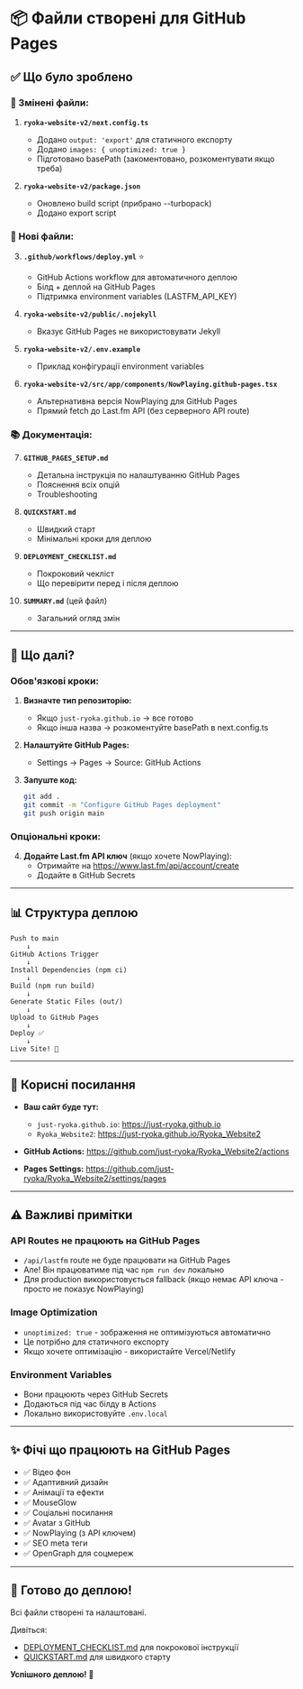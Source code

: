 # 📦 Файли створені для GitHub Pages

## ✅ Що було зроблено

### 🔧 Змінені файли:

1. **`ryoka-website-v2/next.config.ts`**
   - Додано `output: 'export'` для статичного експорту
   - Додано `images: { unoptimized: true }`
   - Підготовано basePath (закоментовано, розкоментувати якщо треба)

2. **`ryoka-website-v2/package.json`**
   - Оновлено build script (прибрано --turbopack)
   - Додано export script

### 📁 Нові файли:

3. **`.github/workflows/deploy.yml`** ⭐
   - GitHub Actions workflow для автоматичного деплою
   - Білд + деплой на GitHub Pages
   - Підтримка environment variables (LASTFM_API_KEY)

4. **`ryoka-website-v2/public/.nojekyll`**
   - Вказує GitHub Pages не використовувати Jekyll

5. **`ryoka-website-v2/.env.example`**
   - Приклад конфігурації environment variables

6. **`ryoka-website-v2/src/app/components/NowPlaying.github-pages.tsx`**
   - Альтернативна версія NowPlaying для GitHub Pages
   - Прямий fetch до Last.fm API (без серверного API route)

### 📚 Документація:

7. **`GITHUB_PAGES_SETUP.md`**
   - Детальна інструкція по налаштуванню GitHub Pages
   - Пояснення всіх опцій
   - Troubleshooting

8. **`QUICKSTART.md`**
   - Швидкий старт
   - Мінімальні кроки для деплою

9. **`DEPLOYMENT_CHECKLIST.md`**
   - Покроковий чекліст
   - Що перевірити перед і після деплою

10. **`SUMMARY.md`** (цей файл)
    - Загальний огляд змін

---

## 🎯 Що далі?

### Обов'язкові кроки:

1. **Визначте тип репозиторію:**
   - Якщо `just-ryoka.github.io` → все готово
   - Якщо інша назва → розкоментуйте basePath в next.config.ts

2. **Налаштуйте GitHub Pages:**
   - Settings → Pages → Source: GitHub Actions

3. **Запуште код:**
   ```bash
   git add .
   git commit -m "Configure GitHub Pages deployment"
   git push origin main
   ```

### Опціональні кроки:

4. **Додайте Last.fm API ключ** (якщо хочете NowPlaying):
   - Отримайте на https://www.last.fm/api/account/create
   - Додайте в GitHub Secrets

---

## 📊 Структура деплою

```
Push to main
    ↓
GitHub Actions Trigger
    ↓
Install Dependencies (npm ci)
    ↓
Build (npm run build)
    ↓
Generate Static Files (out/)
    ↓
Upload to GitHub Pages
    ↓
Deploy ✅
    ↓
Live Site! 🚀
```

---

## 🔗 Корисні посилання

- **Ваш сайт буде тут:**
  - `just-ryoka.github.io`: https://just-ryoka.github.io
  - `Ryoka_Website2`: https://just-ryoka.github.io/Ryoka_Website2

- **GitHub Actions:** https://github.com/just-ryoka/Ryoka_Website2/actions

- **Pages Settings:** https://github.com/just-ryoka/Ryoka_Website2/settings/pages

---

## ⚠️ Важливі примітки

### API Routes не працюють на GitHub Pages
- `/api/lastfm` route не буде працювати на GitHub Pages
- Але! Він працюватиме під час `npm run dev` локально
- Для production використовується fallback (якщо немає API ключа - просто не показує NowPlaying)

### Image Optimization
- `unoptimized: true` - зображення не оптимізуються автоматично
- Це потрібно для статичного експорту
- Якщо хочете оптимізацію - використайте Vercel/Netlify

### Environment Variables
- Вони працюють через GitHub Secrets
- Додаються під час білду в Actions
- Локально використовуйте `.env.local`

---

## ✨ Фічі що працюють на GitHub Pages

- ✅ Відео фон
- ✅ Адаптивний дизайн
- ✅ Анімації та ефекти
- ✅ MouseGlow
- ✅ Соціальні посилання
- ✅ Avatar з GitHub
- ✅ NowPlaying (з API ключем)
- ✅ SEO meta теги
- ✅ OpenGraph для соцмереж

---

## 🎉 Готово до деплою!

Всі файли створені та налаштовані. 

Дивіться:
- [DEPLOYMENT_CHECKLIST.md](./DEPLOYMENT_CHECKLIST.md) для покрокової інструкції
- [QUICKSTART.md](./QUICKSTART.md) для швидкого старту

**Успішного деплою! 🚀**
